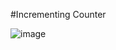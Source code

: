 #Incrementing Counter

![image](https://user-images.githubusercontent.com/81670997/168411030-4da4e480-00f5-4fb1-a1ee-cabe1583f059.png)
